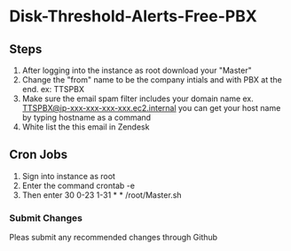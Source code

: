 # Disk-Threshold-Alerts-Free-PBX
## Steps
  1. After logging into the instance as root download your "Master" 
  2. Change the "from" name to be the company intials and with PBX at the end. ex: TTSPBX
  3. Make sure the email spam filter includes your domain name ex. TTSPBX@ip-xxx-xxx-xxx-xxx.ec2.internal you can get your host name by typing hostname as a command
  4. White list the this email in Zendesk

## Cron Jobs
  1. Sign into instance as root
  2. Enter the command crontab -e
  3. Then enter 30 0-23 1-31 * * /root/Master.sh

### Submit Changes
Pleas submit any recommended changes through Github

